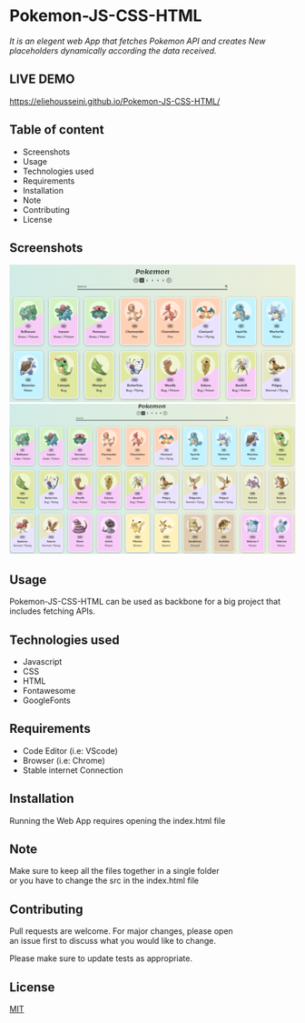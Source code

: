 # Pokemon-JS-CSS-HTML

_It is an elegent web App that fetches Pokemon API and creates_
_New placeholders dynamically according the data received._

## LIVE DEMO

https://eliehousseini.github.io/Pokemon-JS-CSS-HTML/

## Table of content

- Screenshots
- Usage
- Technologies used
- Requirements
- Installation
- Note
- Contributing
- License

## Screenshots

<img src="AppScreenshots/1.PNG">
<img src="AppScreenshots/2.PNG">

## Usage

Pokemon-JS-CSS-HTML can be used as backbone for a big
project that includes fetching APIs.

## Technologies used

- Javascript
- CSS
- HTML
- Fontawesome
- GoogleFonts

## Requirements

- Code Editor (i.e: VScode)
- Browser (i.e: Chrome)
- Stable internet Connection

## Installation

Running the Web App requires opening the index.html file

## Note

Make sure to keep all the files together in a single folder\
or you have to change the src in the index.html file

## Contributing

Pull requests are welcome. For major changes, please open\
 an issue first to discuss what you would like to change.

Please make sure to update tests as appropriate.

## License

[MIT](https://choosealicense.com/licenses/mit/)
